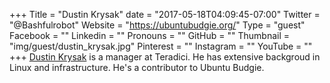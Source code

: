 +++
Title = "Dustin Krysak"
date = "2017-05-18T04:09:45-07:00"
Twitter = "@Bashfulrobot"
Website = "https://ubuntubudgie.org/"
Type = "guest"
Facebook = ""
Linkedin = ""
Pronouns = ""
GitHub = ""
Thumbnail = "img/guest/dustin_krysak.jpg"
Pinterest = ""
Instagram = ""
YouTube = ""
+++
[Dustin Krysak](https://twitter.com/@Bashfulrobot) is a manager at Teradici. He has extensive backgroud in Linux and infrastructure. He's a contributor to Ubuntu Budgie.